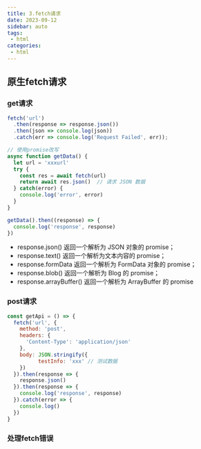 ```yaml
---
title: 3.fetch请求
date: 2023-09-12
sidebar: auto
tags:
 - html
categories:
 - html
---
```


## 原生fetch请求
### get请求
```js
fetch('url')
  .then(response => response.json())
  .then(json => console.log(json))
  .catch(err => console.log('Request Failed', err)); 
```
```js
// 使用promise改写
async function getData() {
  let url = 'xxxurl'
  try {
    const res = await fetch(url)
    return await res.json()  // 请求 JSON 数据
  } catch(error) {
    console.log('error', error)
  }
}

getData().then((response) => {
  console.log('response', response)
})
```
- response.json() 返回一个解析为 JSON 对象的 promise；
- response.text() 返回一个解析为文本内容的 promise；
- response.formData 返回一个解析为 FormData 对象的 promise；
- response.blob() 返回一个解析为 Blog 的 promise；
- response.arrayBuffer() 返回一个解析为 ArrayBuffer 的 promise

### post请求
```js
const getApi = () => {
  fetch('url', {
    method: 'post',
    headers: {
      'Content-Type': 'application/json'
    },
    body: JSON.stringify({
		  testInfo: 'xxx' // 测试数据 
    })
  }).then(response => {
    response.json()
  }).then(response => {
    console.log('response', response)
  }).catch(error => {
    console.log()
  })
}
```

### 处理fetch错误
<!-- TODO: -->